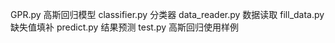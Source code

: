 GPR.py 高斯回归模型
classifier.py 分类器
data_reader.py 数据读取
fill_data.py 缺失值填补
predict.py 结果预测
test.py 高斯回归使用样例
